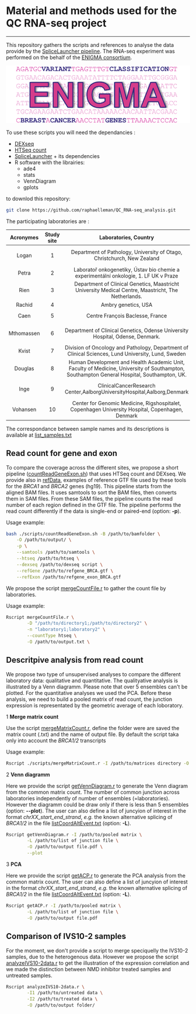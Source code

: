 # Material and methods used for the QC RNA-seq project
---

This repository gathers the scripts and references to analyse the data provide by the [SpliceLauncher pipeline](https://github.com/raphaelleman/SpliceLauncher,"tittle"). The RNA-seq experiment was performed on the behalf of the [ENIGMA consortium](https://enigmaconsortium.org/,"tittle").

![ENIGMA](https://github.com/raphaelleman/QC_RNA-seq_analysis/blob/master/refData/ENIGMA-logo.png)

To use these scripts you will need the dependancies :
+ [DEXseq](https://bioconductor.org/packages/release/bioc/html/DEXSeq.html,"tittle")
+ [HTSeq count](https://htseq.readthedocs.io/en/release_0.11.1/,"tittle")
+ [SpliceLauncher](https://github.com/raphaelleman/SpliceLauncher,"tittle") + its dependencies
+ R software with the librairies:
    * ade4
    * stats
    * VennDiagram
    * gplots

to downlod this repository:
```bash
git clone https://github.com/raphaelleman/QC_RNA-seq_analysis.git
```

The participating laboratories are :

| Acronymes | Study site | Laboratories, Country | RNA-seq approach |
|:------------:|:--------:|:--------:|:------------:|
| Logan | 1 | Department of Pathology, University of Otago, Christchurch, New Zealand | PCR enrichment RNA-seq |
| Petra | 2 | Laboratoř onkogenetiky, Ústav bio chemie a experimentální onkologie, 1. LF UK v Praze | targeted RNA-seq |
| Rien | 3 | Department of Clinical Genetics, Maastricht University Medical Centre, Maastricht, The Netherlands. | targeted RNAseq |
| Rachid | 4 | Ambry genetics, USA | Clone-seq |
| Caen | 5 | Centre François Baclesse, France | targeted RNA-seq |
| Mthomassen | 6 | Department of Clinical Genetics, Odense University Hospital, Odense, Denmark. | whole transcriptome RNA-seq |
| Kvist | 7 | Division of Oncology and Pathology, Department of Clinical Sciences, Lund University, Lund, Sweden | targeted RNA-seq |
| Douglas | 8 | Human Development and Health Academic Unit, Faculty of Medicine, University of Southampton, Southampton General Hospital, Southampton, UK. | whole transcriptome RNA-seq |
| Inge | 9 | ClinicalCancerResearch Center,AalborgUniversityHospital,Aalborg,Denmark | whole transcriptome RNA-seq |
| Vohansen | 10 | Center for Genomic Medicine, Rigshospitalet, Copenhagen University Hospital, Copenhagen, Denmark | whole transcriptome RNA-seq |

The correspondance between sample names and its descriptions is available at [list_samples.txt](https://github.com/raphaelleman/QC_RNA-seq_analysis/blob/master/list_samples.txt, "tittle")

## Read count for gene and exon

To compare the coverage across the different sites, we propose a short pipeline ([countReadGeneExon.sh](https://github.com/raphaelleman/QC_RNA-seq_analysis/blob/master/scripts/countReadGeneExon.sh, "tittle")) that uses HTSeq count and DEXseq. We provide also in [refData](https://github.com/raphaelleman/QC_RNA-seq_analysis/blob/master/refData, "tittle"), examples of reference GTF file used by these tools for the *BRCA1* and *BRCA2* genes (hg19). This pipeline starts from the aligned BAM files. It uses samtools to sort the BAM files, then converts them in SAM files. From these SAM files, the pipeline counts the read number of each region defined in the GTF file. The pipeline performs the read count differently if the data is single-end or paired-end (option: **-p**).

Usage example:

```bash
bash ./scripts/countReadGeneExon.sh -B /path/to/bamfolder \
    -O /path/to/output/ \
    -p \
    --samtools /path/to/samtools \
    --htseq /path/to/htseq \
    --dexseq /path/to/dexseq script \
    --refGene /path/to/refgene_BRCA.gtf \
    --refExon /path/to/refgene_exon_BRCA.gtf
```

We propose the script [mergeCountFile.r](https://github.com/raphaelleman/QC_RNA-seq_analysis/blob/master/scripts/mergeCountFile.r, "tittle") to gather the count file by laboratories.

Usage example:

```bash
Rscript mergeCountFile.r \
        -D "/path/to/directory1;/path/to/directory2" \
        -n "laboratory1;laboratory2" \
        --countType htseq \
        -O /path/to/output.txt \
```

## Descritpive analysis from read count

We propose two type of unsupervised analyses to compare the different laboratory data: qualitative and quantitative. The qualityative analysis is illustrated by a Venn diagramm. Please note that over 5 ensembles can't be plotted. For the quantitative analyses we used the PCA. Before these analysis, we need to build a pooled matrix of read count, the junction expression is representated by the geometric average of each loboratory.

1 **Merge matrix count**

Use the script [mergeMatrixCount.r](https://github.com/raphaelleman/QC_RNA-seq_analysis/blob/master/scripts/mergeMatrixCount.r, "tittle"), define the folder were are saved the matrix count (.txt) and the name of output file. By default the script taka only into account the *BRCA1/2* transcripts

Usage example:

```bash
Rscript ./scripts/mergeMatrixCount.r -I /path/to/matrices directory -O /path/to/output file
```

2 **Venn diagramm**

Here we provide the script [getVennDiagram.r](https://github.com/raphaelleman/QC_RNA-seq_analysis/blob/master/scripts/getVennDiagram.r, "tittle") to generate the Venn diagram from the common matrix count. The number of common junction across laboratories independently of number of ensembles (=laboratories). However the diagramm could be draw only if there is less than 5 ensembles (option: **--plot**). The user can also define a list of juncyion of interest in the format *chrXX_start_end_strand*, *e.g.* the known alternative splicing of *BRCA1/2* in the file [listCoordAltEvent.txt](https://github.com/raphaelleman/QC_RNA-seq_analysis/blob/master/refData/listCoordAltEvent.txt, "tittle") (option: **-L**).

```bash
Rscript getVennDiagram.r -I /path/to/pooled matrix \
        -L /path/to/list of junction file \
        -O /path/to/output file.pdf \
        --plot
```

3 **PCA**

Here we provide the script [getACP.r](https://github.com/raphaelleman/QC_RNA-seq_analysis/blob/master/scripts/getACP.r, "tittle") to generate the PCA analysis from the common matrix count. The user can also define a list of juncyion of interest in the format *chrXX_start_end_strand*, *e.g.* the known alternative splicing of *BRCA1/2* in the file [listCoordAltEvent.txt](https://github.com/raphaelleman/QC_RNA-seq_analysis/blob/master/refData/listCoordAltEvent.txt, "tittle") (option: **-L**).

```bash
Rscript getACP.r -I /path/to/pooled matrix \
        -L /path/to/list of junction file \
        -O /path/to/output file.pdf
```


## Comparison of IVS10-2 samples

For the moment, we don't provide a script to merge speciquelly the IVS10-2 samples, due to the heterogenous data. However we propose the script [analyzeIVS10-2data.r](https://github.com/raphaelleman/QC_RNA-seq_analysis/blob/master/scripts/analyzeIVS10-2data.r, "tittle") to get the illustration of the expression correlation and we made the distinction between NMD inhibitor treated samples and untreated samples.

```bash
Rscript analyzeIVS10-2data.r \
        -I1 /path/to/untreated data \
        -I2 /path/to/treated data \
        -O /path/to/output folder/
```
